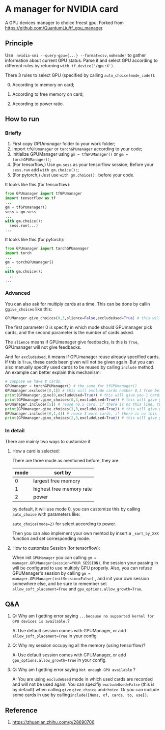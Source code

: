 # A manager for NVIDIA card

A GPU devices manager to choice freest gpu.  Forked from https://github.com/QuantumLiu/tf_gpu_manager. 

## Principle

Use ` nvidia-smi --query-gpu={...} --format=csv,noheader` to gather information about current GPU status. Parse it and select GPU according to different rules by returning `with tf.device('/gpu:X')`. 

There 3 rules to select GPU (specified by calling `auto_choice(mode_code)`):

0. According to memory on card;


1. According to free memory on card;
2. According to power ratio.

## How to run 

### Briefly

1. First copy *GPUmanager* folder to your work folder;
2. import `tfGPUmanager` or `torchGPUmanager` according to your code;
3. Initialize GPUManager using `gm = tfGPUManager()` or `gm = torchGPUManager()`;
4. (For tensorflow,) Use `gm.sess` as your tensorflow session; Before your `sess.run` add `with gm.choice():`;
5. (For pytorch,) Just use `with gm.choice():` before your code.

It looks like this (for tensorflow):

```python
from GPUmanager import tfGPUmanager
import tensorflow as tf
...
gm = tfGPUmanager()
sess = gm.sess
...
with gm.choice():
  sess.run(...)
...
```

It looks like this (for pytorch):

```python
from GPUmanager import torchGPUmanager
import torch
...
gm = torchGPUmanager()
...
with gm.choice():
  ...
...
```

### Advanced 

You can also ask for multiply cards at a time. This can be done by callin g`give_choices` like this:

```python
GPUManager.give_choices(0,3,slience=False,excludeUsed=True) # this will give you 3 freest cards.
```

 The first parameter 0 is specify in which mode should GPUmanager pick cards, and the second parameter is the number of cards asked.

The `slience` means if GPUmanager give feedbacks, is this is `True`, GPUmanager will not give feedbacks.

And for `excludeUsed`, it means if GPUmanager reuse already specified cards. If this is `True`, these cards been given will not be given again. But you can also manually specify used cards to be reused by calling `include`  method. An example can better explain this mechanism:

```python
# Suppose we have 8 cards.
GPUmanager = torchGPUManager() # the same for tfGPUmanager()
GPUmanager.exclude([0,1]) # this will exclude cards number 0,1 from being used.
print(GPUmanager.give(0,excludeUsed=True)) # this will give you 1 cards to use
print(GPUmanager.give_choices(0,3,excludeUsed=True)) # this will give you 3 cards to use
GPUmanager.include([5]) # reuse no.5 card, if there is no this line, the following line will give a error.
print(GPUmanager.give_choices(1,3,excludeUsed=True)) # this will give you 3 cards to use
GPUmanager.include([0,1,4]) # reuse 3 more cards, if there is no this line, the following line will give a error.
print(GPUmanager.give_choices(2,3,excludeUsed=True)) # this will give you 3 cards to use
```



### In detail

There are mainly two ways to customize it

1. How a card is selected:

   There are three mode as mentioned before, they are

   | mode | sort by                  |
   | ---- | ------------------------ |
   | 0    | largest free memory      |
   | 1    | highest free memory rate |
   | 2    | power                    |

   by default, it will use mode 0, you can customize this by calling `auto_choice` with parameters like:

   `auto_choice(mode=2)` for select according to power.

   Then you can also implement your own mehtod by insert a `_sort_by_XXX` function and set corresponding mode.

2. How to customize Session (for tensorflow):

   When init `GPUManager` you can calling `gm = manager.GPUManager(session=YOUR_SESSION)`, the session your passing in will be configured to use multiply GPU properly. Also, you can refuse GPUManager's session by calling `gm = manager.GPUManager(initSession=False)` , and init your own session somewhere else, and be sure to remember set `allow_soft_placement=True` and `gpu_options.allow_growth=True`.

## Q&A

1. Q: Why am I getting error saying `...because no supported kernel for GPU devices is available.`?

   A: Use default session comes with GPUManager, or add `allow_soft_placement=True` in your config. 

2. Q: Why my session occupying all the memory (using tensorflow)?

   A:  Use default session comes with GPUManager, or add `gpu_options.allow_growth=True` in your config.

3. Q: Why am I getting error saying `Not enough GPU available` ?

   A: You are using `excludeUsed` mode in which used cards are recorded and will not be used again. You can specifiy `excludeUsed=False` (this is by default) when calling `give` `give_choice`  and`choice`. Or you can include some cards in use by calling`include([Nums, of, cards, to, use])`.

## Reference

1. https://zhuanlan.zhihu.com/p/28690706
